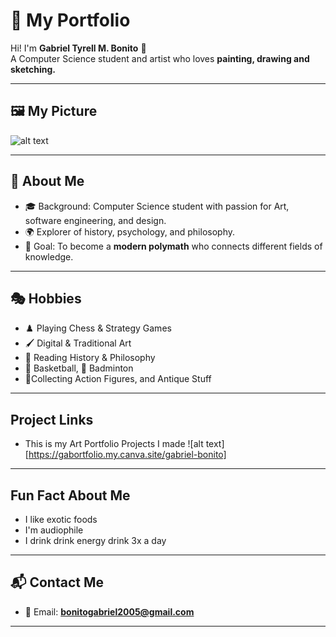 
# 🎨 My Portfolio  

Hi! I'm **Gabriel Tyrell M. Bonito** 👋  
A Computer Science student and artist who loves **painting, drawing and sketching.**  

---

## 🖼️ My Picture  
<p align="center">

![alt text](https://github.com/user-attachments/assets/20a1534f-4ece-41c2-b0e8-26154650d4dd)

---

## 👤 About Me  
- 🎓 Background: Computer Science student with passion for Art, software engineering, and design.  
- 🌍 Explorer of history, psychology, and philosophy.  
- 🎯 Goal: To become a **modern polymath** who connects different fields of knowledge.  

---

## 🎭 Hobbies  
- ♟️ Playing Chess & Strategy Games  
- 🖌️ Digital & Traditional Art  
- 📖 Reading History & Philosophy  
- 🏀 Basketball, 🏸 Badminton
- 🧸Collecting Action Figures, and Antique Stuff

---

## Project Links
- This is my Art Portfolio Projects I made
![alt text] [https://gabortfolio.my.canva.site/gabriel-bonito]
  
---

## Fun Fact About Me  
- I like exotic foods
- I'm audiophile
- I drink drink energy drink 3x a day

---

## 📬 Contact Me  
- 📧 Email: **bonitogabriel2005@gmail.com**


---

